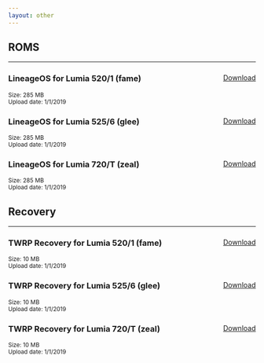```yaml
---
layout: other
---
```


## ROMS
________________

<div class="downloadPanel">
  <a href="https://github.com/Android4Lumia/android4lumia.github.io/raw/master/files/builds/los13/lineage-13.0-20190101-UNOFFICIAL-fame.zip" class="pure-material-button-text" style="float: right;">Download</a>
  <b><h3>LineageOS for Lumia 520/1 (fame)</h3></b>
  <sub>Size: 285 MB</sub><br />
  <sub>Upload date: 1/1/2019</sub><br />
</div>
<p></p>
<div class="downloadPanel">
  <a href="https://github.com/Android4Lumia/android4lumia.github.io/raw/master/files/builds/los13/lineage-13.0-20190101-UNOFFICIAL-glee.zip" class="pure-material-button-text" style="float: right;">Download</a>
  <b><h3>LineageOS for Lumia 525/6 (glee)</h3></b>
  <sub>Size: 285 MB</sub><br />
  <sub>Upload date: 1/1/2019</sub><br />
</div>
<p></p>
<div class="downloadPanel">
  <a href="https://github.com/Android4Lumia/android4lumia.github.io/raw/master/files/builds/los13/lineage-13.0-20190101-UNOFFICIAL-zeal.zip" class="pure-material-button-text" style="float: right;">Download</a>
  <b><h3>LineageOS for Lumia 720/T (zeal)</h3></b>
  <sub>Size: 285 MB</sub><br />
  <sub>Upload date: 1/1/2019</sub><br />
</div>
<p></p>

## Recovery
________________

<div class="downloadPanel">
  <a href="https://github.com/Android4Lumia/android4lumia.github.io/raw/master/files/builds/twrp/twrp-fame-20190101.img" class="pure-material-button-text" style="float: right;">Download</a>
  <b><h3>TWRP Recovery for Lumia 520/1 (fame)</h3></b>
  <sub>Size: 10 MB</sub><br />
  <sub>Upload date: 1/1/2019</sub><br />
</div>
<p></p>
<div class="downloadPanel">
  <a href="https://github.com/Android4Lumia/android4lumia.github.io/raw/master/files/builds/twrp/twrp-glee-20190101.img" class="pure-material-button-text" style="float: right;">Download</a>
  <b><h3>TWRP Recovery for Lumia 525/6 (glee)</h3></b>
  <sub>Size: 10 MB</sub><br />
  <sub>Upload date: 1/1/2019</sub><br />
</div>
<p></p>
<div class="downloadPanel">
  <a href="https://github.com/Android4Lumia/android4lumia.github.io/raw/master/files/builds/twrp/twrp-zeal-20190101.img" class="pure-material-button-text" style="float: right;">Download</a>
  <b><h3>TWRP Recovery for Lumia 720/T (zeal)</h3></b>
  <sub>Size: 10 MB</sub><br />
  <sub>Upload date: 1/1/2019</sub><br />
</div>
